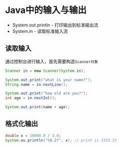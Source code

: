 # Java中的输入与输出

- System.out.println - 打印输出到标准输出流
- System.in - 读取标准输入流

## 读取输入

通过控制台进行输入，首先需要构造`Scanner对象`

```java
Scanner in = new Scanner(System.in);

System.out.print("what is your name?");
String name = in.nextLine();

System.out.print("how old are you?");
int age = in.nextInt();

System.out.print(name + age);
```

## 格式化输出

```java
double x = 10000.0 / 3.0;
System.ou.println("%8.2f", x); // print is 3333.33
```